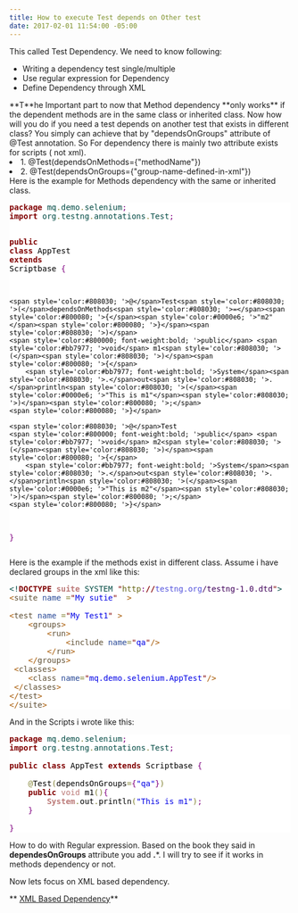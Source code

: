 ```yaml
---
title: How to execute Test depends on Other test
date: 2017-02-01 11:54:00 -05:00
---
```


This called Test Dependency. We need to know following:
<ul>
<li>Writing a dependency test single/multiple</li>
<li>Use regular expression for Dependency</li>
<li>Define Dependency through XML</li>
</ul>
**T**he Important part to now that Method dependency **only works** if the dependent methods are in the same class or inherited class. Now how will you do if you need a test depends on another test that exists in different class? You simply can achieve that by "dependsOnGroups" attribute of @Test annotation. So For dependency there is mainly two attribute exists for scripts ( not xml). 
<li> 1. @Test(dependsOnMethods={"methodName"})</li>
<li> 2. @Test(dependsOnGroups={"group-name-defined-in-xml"})</li>
Here is the example for Methods dependency with the same or inherited class.
<pre style='color:#000000;background:#ffffff;'><span style='color:#800000; font-weight:bold; '>package</span><span style='color:#004a43; '> mq</span><span style='color:#808030; '>.</span><span style='color:#004a43; '>demo</span><span style='color:#808030; '>.</span><span style='color:#004a43; '>selenium</span><span style='color:#800080; '>;</span>
<span style='color:#800000; font-weight:bold; '>import</span><span style='color:#004a43; '> org</span><span style='color:#808030; '>.</span><span style='color:#004a43; '>testng</span><span style='color:#808030; '>.</span><span style='color:#004a43; '>annotations</span><span style='color:#808030; '>.</span><span style='color:#004a43; '>Test</span><span style='color:#800080; '>;</span>

<span style='color:#800000; font-weight:bold; '>public</span> <span style='color:#800000; font-weight:bold; '>class</span> AppTest <span style='color:#800000; font-weight:bold; '>extends</span> Scriptbase <span style='color:#800080; '>{</span>
	
	<span style='color:#808030; '>@</span>Test<span style='color:#808030; '>(</span>dependsOnMethods<span style='color:#808030; '>=</span><span style='color:#800080; '>{</span><span style='color:#0000e6; '>"m2"</span><span style='color:#800080; '>}</span><span style='color:#808030; '>)</span>
	<span style='color:#800000; font-weight:bold; '>public</span> <span style='color:#bb7977; '>void</span> m1<span style='color:#808030; '>(</span><span style='color:#808030; '>)</span><span style='color:#800080; '>{</span>
		<span style='color:#bb7977; font-weight:bold; '>System</span><span style='color:#808030; '>.</span>out<span style='color:#808030; '>.</span>println<span style='color:#808030; '>(</span><span style='color:#0000e6; '>"This is m1"</span><span style='color:#808030; '>)</span><span style='color:#800080; '>;</span>
	<span style='color:#800080; '>}</span>
	
	<span style='color:#808030; '>@</span>Test
	<span style='color:#800000; font-weight:bold; '>public</span> <span style='color:#bb7977; '>void</span> m2<span style='color:#808030; '>(</span><span style='color:#808030; '>)</span><span style='color:#800080; '>{</span>
		<span style='color:#bb7977; font-weight:bold; '>System</span><span style='color:#808030; '>.</span>out<span style='color:#808030; '>.</span>println<span style='color:#808030; '>(</span><span style='color:#0000e6; '>"This is m2"</span><span style='color:#808030; '>)</span><span style='color:#800080; '>;</span>
	<span style='color:#800080; '>}</span>

		
<span style='color:#800080; '>}</span>
</pre>

Here is the example if the methods exist in different class. Assume i have declared groups in the xml like this:
<pre style='color:#000000;background:#ffffff;'><span style='color:#004a43; '>&lt;!</span><span style='color:#800000; font-weight:bold; '>DOCTYPE</span> <span style='color:#bb7977; font-weight:bold; '>suite</span> <span style='color:#004a43; '>SYSTEM</span> <span style='color:#800000; '>"</span><span style='color:#666616; '>http</span><span style='color:#800080; '>:</span><span style='color:#800000; font-weight:bold; '>//</span><span style='color:#5555dd; '>testng.org</span><span style='color:#40015a; '>/testng-1.0.dtd</span><span style='color:#800000; '>"</span><span style='color:#004a43; '>></span>
<span style='color:#a65700; '>&lt;</span><span style='color:#5f5035; '>suite</span> <span style='color:#274796; '>name</span> <span style='color:#808030; '>=</span><span style='color:#800000; '>"</span><span style='color:#0000e6; '>My sutie</span><span style='color:#800000; '>"</span>  <span style='color:#a65700; '>></span>

<span style='color:#a65700; '>&lt;</span><span style='color:#5f5035; '>test</span> <span style='color:#274796; '>name</span> <span style='color:#808030; '>=</span><span style='color:#800000; '>"</span><span style='color:#0000e6; '>My Test1</span><span style='color:#800000; '>"</span> <span style='color:#a65700; '>></span>
	<span style='color:#a65700; '>&lt;</span><span style='color:#5f5035; '>groups</span><span style='color:#a65700; '>></span>
		<span style='color:#a65700; '>&lt;</span><span style='color:#5f5035; '>run</span><span style='color:#a65700; '>></span>
			<span style='color:#a65700; '>&lt;</span><span style='color:#5f5035; '>include</span> <span style='color:#274796; '>name</span><span style='color:#808030; '>=</span><span style='color:#800000; '>"</span><span style='color:#0000e6; '>qa</span><span style='color:#800000; '>"</span><span style='color:#a65700; '>/></span>
		<span style='color:#a65700; '>&lt;/</span><span style='color:#5f5035; '>run</span><span style='color:#a65700; '>></span>
	<span style='color:#a65700; '>&lt;/</span><span style='color:#5f5035; '>groups</span><span style='color:#a65700; '>></span>
 <span style='color:#a65700; '>&lt;</span><span style='color:#5f5035; '>classes</span><span style='color:#a65700; '>></span>
	<span style='color:#a65700; '>&lt;</span><span style='color:#5f5035; '>class</span> <span style='color:#274796; '>name</span><span style='color:#808030; '>=</span><span style='color:#800000; '>"</span><span style='color:#0000e6; '>mq.demo.selenium.AppTest</span><span style='color:#800000; '>"</span><span style='color:#a65700; '>/></span>
 <span style='color:#a65700; '>&lt;/</span><span style='color:#5f5035; '>classes</span><span style='color:#a65700; '>></span>
<span style='color:#a65700; '>&lt;/</span><span style='color:#5f5035; '>test</span><span style='color:#a65700; '>></span>
<span style='color:#a65700; '>&lt;/</span><span style='color:#5f5035; '>suite</span><span style='color:#a65700; '>></span>
</pre>
And in the Scripts i wrote like this:
<pre style='color:#000000;background:#ffffff;'><span style='color:#800000; font-weight:bold; '>package</span><span style='color:#004a43; '> mq</span><span style='color:#808030; '>.</span><span style='color:#004a43; '>demo</span><span style='color:#808030; '>.</span><span style='color:#004a43; '>selenium</span><span style='color:#800080; '>;</span>
<span style='color:#800000; font-weight:bold; '>import</span><span style='color:#004a43; '> org</span><span style='color:#808030; '>.</span><span style='color:#004a43; '>testng</span><span style='color:#808030; '>.</span><span style='color:#004a43; '>annotations</span><span style='color:#808030; '>.</span><span style='color:#004a43; '>Test</span><span style='color:#800080; '>;</span>

<span style='color:#800000; font-weight:bold; '>public</span> <span style='color:#800000; font-weight:bold; '>class</span> AppTest <span style='color:#800000; font-weight:bold; '>extends</span> Scriptbase <span style='color:#800080; '>{</span>
	
	<span style='color:#808030; '>@</span>Test<span style='color:#808030; '>(</span>dependsOnGroups<span style='color:#808030; '>=</span><span style='color:#800080; '>{</span><span style='color:#0000e6; '>"qa"</span><span style='color:#800080; '>}</span><span style='color:#808030; '>)</span>
	<span style='color:#800000; font-weight:bold; '>public</span> <span style='color:#bb7977; '>void</span> m1<span style='color:#808030; '>(</span><span style='color:#808030; '>)</span><span style='color:#800080; '>{</span>
		<span style='color:#bb7977; font-weight:bold; '>System</span><span style='color:#808030; '>.</span>out<span style='color:#808030; '>.</span>println<span style='color:#808030; '>(</span><span style='color:#0000e6; '>"This is m1"</span><span style='color:#808030; '>)</span><span style='color:#800080; '>;</span>
	<span style='color:#800080; '>}</span>
			
<span style='color:#800080; '>}</span>
</pre>

How to do with Regular expression. Based on the book they said in **dependesOnGroups** attribute you add **.***. I will try to see if it works in methods dependency or not.
<p> Now lets focus on XML based dependency.</p>
** <u>XML Based Dependency</u>**
